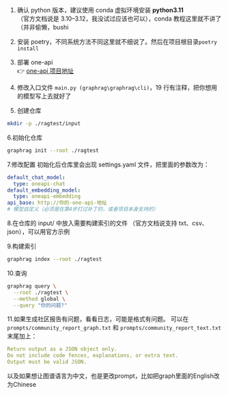 1. 确认 python 版本，建议使用 conda 虚拟环境安装 **python3.11**  
（官方文档说是 3.10–3.12，我没试过应该也可以），conda 教程这里就不讲了（并非偷懒，bushi

2. 安装 poetry，不同系统方法不同这里就不细说了。然后在项目根目录`poetry install`

3. 部署 one-api  
👉 [one-api 项目地址](https://github.com/songquanpeng/one-api)

4. 修改入口文件 `main.py (graphrag\graphrag\cli)`，19 行有注释，把你想用的模型写上去就好了

5. 创建仓库
```bash
mkdir -p ./ragtest/input
```

6.初始化仓库
```bash
graphrag init --root ./ragtest
```

7.修改配置 
初始化后仓库里会出现 settings.yaml 文件，把里面的参数改为：
```yaml
default_chat_model:
  type: oneapi-chat
default_embedding_model:
  type: oneapi-embedding
api_base: http://你的-one-api-地址
# 模型自定义（必须是在第4步打过补丁的，或者项目本身支持的）
```

8.在仓库的 input/ 中放入需要构建索引的文件
（官方文档说支持 txt、csv、json），可以用官方示例

9.构建索引
```bash
graphrag index --root ./ragtest
```

10.查询
```bash
graphrag query \
  --root ./ragtest \
  --method global \
  --query "你的问题?"
```
11.如果生成社区报告有问题，看看日志，可能是格式有问题。
可以在 `prompts/community_report_graph.txt` 和 `prompts/community_report_text.txt` 末尾加上：
```yaml
Return output as a JSON object only.
Do not include code fences, explanations, or extra text.
Output must be valid JSON.
```
以及如果想让图谱语言为中文，也是更改prompt，比如把graph里面的English改为Chinese
